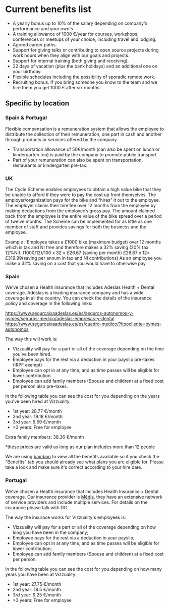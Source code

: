 # Current benefits list

- A yearly bonus up to 10% of the salary depending on company's performance and your own's.
- A training allowance of 1000 €/year for courses, workshops, conferences or meetups of your choice, including travel and lodging.
- Agreed career paths.
- Support for giving talks or contributing to open source projects during work hours when they align with our goals and projects.
- Support for internal training (both giving and receiving).
- 22 days of vacation (plus the bank holidays) and an additional one on your birthday.
- Flexible schedules including the possibility of sporadic remote work.
- Recruiting bonus. If you bring someone you know to the team and we hire them you get 1000 € after six months.

## Specific by location

### Spain & Portugal

Flexible compensation is a remuneration system that allows the employee to distribute the collection of their remuneration, one part in cash and another through products or services offered by the company.

- Transportation allowance of 50€/month (can also be spent on lunch or kindergarten too) is paid by the company to promote public transport.
- Part of your remuneration can also be spent on transportation, restaurants or kindergarten pre-tax.

### UK

The Cycle Scheme enables employees to obtain a high value bike that they be unable to afford if they were to pay the cost up front themselves. The employer/organization pays for the bike and “hires” it out to the employee. The employer claims their hire fee over 12 months from the employee by making deductions from the employee’s gross pay. The amount claimed back from the employee is the entire value of the bike spread over a period of twelve months. The Scheme can be implemented for as little as one member of staff and provides savings for both the business and the employee.

Example : Employee takes a £1000 bike (maximum budget) over 12 months which is tax and NI free and therefore makes a 32% saving (20% tax 12%NI).
(1000/12)/100 x 32 = £26.67 (saving per month)
£26.67 x 12= £319.99(saving per annum in tax and NI contributions)
As an employee you make a 32% saving on a cost that you would have to otherwise pay.

### Spain

We've chosen a Health insurance that includes Adeslas Health + Dental coverage. Adeslas is a leading insurance company and has a wide coverage in all the country. You can check the details of the insurance policy and coverage in the following links:

https://www.segurcaixaadeslas.es/es/seguros-autonomos-y-pymes/seguros-medico/adeslas-empresas-y-dental
https://www.segurcaixaadeslas.es/es/cuadro-medico/?tipocliente=pymes-autonomos

The way this will work is:

- Vizzuality will pay for a part or all of the coverage depending on the time you've been hired.
- Employee pays for the rest via a deduction in your payslip pre-taxes (IRPF exempt)
- Employee can opt in at any time, and as time passes will be eligible for lower contribution.
- Employee can add family members (Spouse and children) at a fixed cost per person also pre-taxes.

In the following table you can see the cost for you depending on the years you've been hired at Vizzuality:

- 1st year: 28.77 €/month
- 2nd year: 19.18 €/month
- 3rd year: 9.59 €/month
- \>3 years: Free for employee

Extra family members: 38.36 €/month

*these prices are valid as long as our plan includes more than 12 people

We are using [bamboo](https://vizzuality.bamboohr.co.uk/) to view all the benefits available so if you check the "Benefits" tab you should already see what plans you are eligible for. Please take a look and make sure it's correct according to your hire date.


### Portugal

We've chosen a Health insurance that includes Health Insurance + Dental coverage. Our insurance provider is [Médis](https://www.medis.pt/), they have an extensive network of service providers and include multiple services. For details on the insurance please talk with DG.

The way the insurace works for Vizzuality's employees is:

- Vizzuality will pay for a part or all of the coverage depending on how long you have been in the company;
- Employee pays for the rest via a deduction in your payslip;
- Employee can opt in at any time, and as time passes will be eligible for lower contribution;
- Employee can add family members (Spouse and children) at a fixed cost per person.

In the following table you can see the cost for you depending on how many years you have been at Vizzuality:

- 1st year: 27.75 €/month
- 2nd year: 18.5 €/month
- 3rd year: 9.25 €/month
- \>3 years: Free for employee
